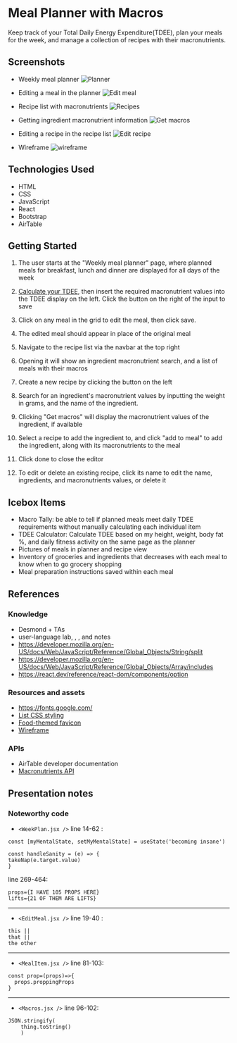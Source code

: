 # Meal Planner with Macros

Keep track of your Total Daily Energy Expenditure(TDEE), plan your meals for the week, and manage a collection of recipes with their macronutrients.

## Screenshots

- Weekly meal planner
  ![Planner](https://github.com/kr222/sei-projects/assets/59068114/a3f33a0d-e10b-4a4f-92a4-0662df92eb17)

- Editing a meal in the planner
  ![Edit meal](https://github.com/kr222/sei-projects/assets/59068114/3e0b045d-3657-42fb-94b8-93c7c742a145)

- Recipe list with macronutrients
  ![Recipes](https://github.com/kr222/sei-projects/assets/59068114/628dff53-5d46-4b99-9d22-7fd012bc14c5)

- Getting ingredient macronutrient information
  ![Get macros](https://github.com/kr222/sei-projects/assets/59068114/03ab61c3-31bd-427f-952c-d807659f5fb4)

- Editing a recipe in the recipe list
  ![Edit recipe](https://github.com/kr222/sei-projects/assets/59068114/8aa2e887-6350-4c77-8dae-9acd445d405a)

- Wireframe
  ![wireframe](https://github.com/kr222/sei-projects/assets/59068114/bddae465-1268-4a4a-b881-6b23b856d486)

## Technologies Used

- HTML
- CSS
- JavaScript
- React
- Bootstrap
- AirTable

## Getting Started

1. The user starts at the "Weekly meal planner" page, where planned meals for breakfast, lunch and dinner are displayed for all days of the week
2. [Calculate your TDEE](https://tdeecalculator.net/), then insert the required macronutrient values into the TDEE display on the left. Click the button on the right of the input to save
3. Click on any meal in the grid to edit the meal, then click save.
4. The edited meal should appear in place of the original meal

5. Navigate to the recipe list via the navbar at the top right
6. Opening it will show an ingredient macronutrient search, and a list of meals with their macros
7. Create a new recipe by clicking the button on the left
8. Search for an ingredient's macronutrient values by inputting the weight in grams, and the name of the ingredient.
9. Clicking "Get macros" will display the macronutrient values of the ingredient, if available
10. Select a recipe to add the ingredient to, and click "add to meal" to add the ingredient, along with its macronutrients to the meal
11. Click done to close the editor
12. To edit or delete an existing recipe, click its name to edit the name, ingredients, and macronutrients values, or delete it

## Icebox Items

- Macro Tally: be able to tell if planned meals meet daily TDEE requirements without manually calculating each individual item
- TDEE Calculator: Calculate TDEE based on my height, weight, body fat %, and daily fitness activity on the same page as the planner
- Pictures of meals in planner and recipe view
- Inventory of groceries and ingredients that decreases with each meal to know when to go grocery shopping
- Meal preparation instructions saved within each meal

## References

### Knowledge

- Desmond + TAs
- user-language lab, <Routes />, <Route />, and <NavBar/> notes
- https://developer.mozilla.org/en-US/docs/Web/JavaScript/Reference/Global_Objects/String/split
- https://developer.mozilla.org/en-US/docs/Web/JavaScript/Reference/Global_Objects/Array/includes
- https://react.dev/reference/react-dom/components/option

### Resources and assets

- https://fonts.google.com/
- [List CSS styling](https://freefrontend.com/css-lists/page/2/)
- [Food-themed favicon](https://icons-for-free.com/food+health+nutrition+orange+icon-1320168729336562544/)
- [Wireframe](https://app.diagrams.net/)

### APIs

- AirTable developer documentation
- [Macronutrients API](https://api-ninjas.com/api/nutrition)

## Presentation notes

### Noteworthy code

- `<WeekPlan.jsx />` line 14-62 :

```
const [myMentalState, setMyMentalState] = useState('becoming insane')

const handleSanity = (e) => {
takeNap(e.target.value)
}
```

line 269-464:

```
props={I HAVE 105 PROPS HERE}
lifts={21 OF THEM ARE LIFTS}

```

---

- `<EditMeal.jsx />` line 19-40 :

```
this ||
that ||
the other
```

---

- `<MealItem.jsx />` line 81-103:

```
const prop=(props)=>{
  props.proppingProps
}

```

---

- `<Macros.jsx />` line 96-102:

```
JSON.stringify(
    thing.toString()
    )
```
